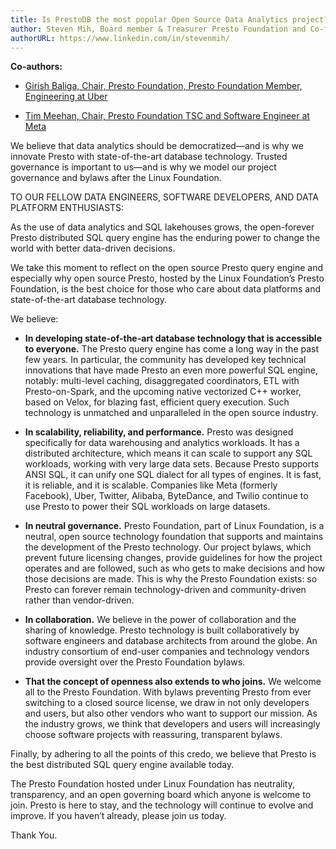 ```yaml
---
title: Is PrestoDB the most popular Open Source Data Analytics project?
author: Steven Mih, Board member & Treasurer Presto Foundation and Co-founder at Ahana
authorURL: https://www.linkedin.com/in/stevenmih/
---
```

**Co-authors:** 
- [Girish Baliga, Chair, Presto Foundation, Presto Foundation Member, Engineering at Uber](https://www.linkedin.com/in/girishbaliga/)

- [Tim Meehan, Chair, Presto Foundation TSC and Software Engineer at Meta](https://www.linkedin.com/in/timdmeehan/)

We believe that data analytics should be democratized—and is why we innovate Presto with state-of-the-art database technology. Trusted governance is important to us—and is why we model our project governance and bylaws after the Linux Foundation.
 
TO OUR FELLOW DATA ENGINEERS, SOFTWARE DEVELOPERS, AND DATA PLATFORM ENTHUSIASTS:
 
As the use of data analytics and SQL lakehouses grows, the open-forever Presto distributed SQL query engine has the enduring power to change the world with better data-driven decisions.
 
We take this moment to reflect on the open source Presto query engine and especially why open source Presto, hosted by the Linux Foundation’s Presto Foundation, is the best choice for those who care about data platforms and state-of-the-art database technology.
 
We believe:

<!--truncate-->

- **In developing state-of-the-art database technology that is accessible to everyone.** The Presto query engine has come a long way in the past few years. In particular, the community has developed key technical innovations that have made Presto an even more powerful SQL engine, notably: multi-level caching, disaggregated coordinators, ETL with Presto-on-Spark, and the upcoming native vectorized C++ worker, based on Velox, for blazing fast, efficient query execution. Such technology is unmatched and unparalleled in the open source industry.
 
- **In scalability, reliability, and performance.** Presto was designed specifically for data warehousing and analytics workloads. It has a distributed architecture, which means it can scale to support any SQL workloads, working with very large data sets. Because Presto supports ANSI SQL, it can unify one SQL dialect for all types of engines. It is fast, it is reliable, and it is scalable. Companies like Meta (formerly Facebook), Uber, Twitter, Alibaba, ByteDance, and Twilio continue to use Presto to power their SQL workloads on large datasets.
 
- **In neutral governance.** Presto Foundation, part of Linux Foundation, is a neutral, open source technology foundation that supports and maintains the development of the Presto technology. Our project bylaws, which prevent future licensing changes, provide guidelines for how the project operates and are followed, such as who gets to make decisions and how those decisions are made. This is why the Presto Foundation exists: so Presto can forever remain technology-driven and community-driven rather than vendor-driven.

- **In collaboration.** We believe in the power of collaboration and the sharing of knowledge. Presto technology is built collaboratively by software engineers and database architects from around the globe. An industry consortium of end-user companies and technology vendors provide oversight over the Presto Foundation bylaws.
 
- **That the concept of openness also extends to who joins.** We welcome all to the Presto Foundation. With bylaws preventing Presto from ever switching to a closed source license, we draw in not only developers and users, but also other vendors who want to support our mission. As the industry grows, we think that developers and users will increasingly choose software projects with reassuring, transparent bylaws.
 
Finally, by adhering to all the points of this credo, we believe that Presto is the best distributed SQL query engine available today.
 
The Presto Foundation hosted under Linux Foundation has neutrality, transparency, and an open governing board which anyone is welcome to join. Presto is here to stay, and the technology will continue to evolve and improve. If you haven’t already, please join us today.

Thank You.

